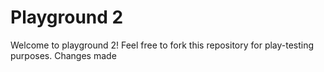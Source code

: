 # Playground 2


Welcome to playground 2! Feel free to fork this repository for play-testing purposes.
Changes made
